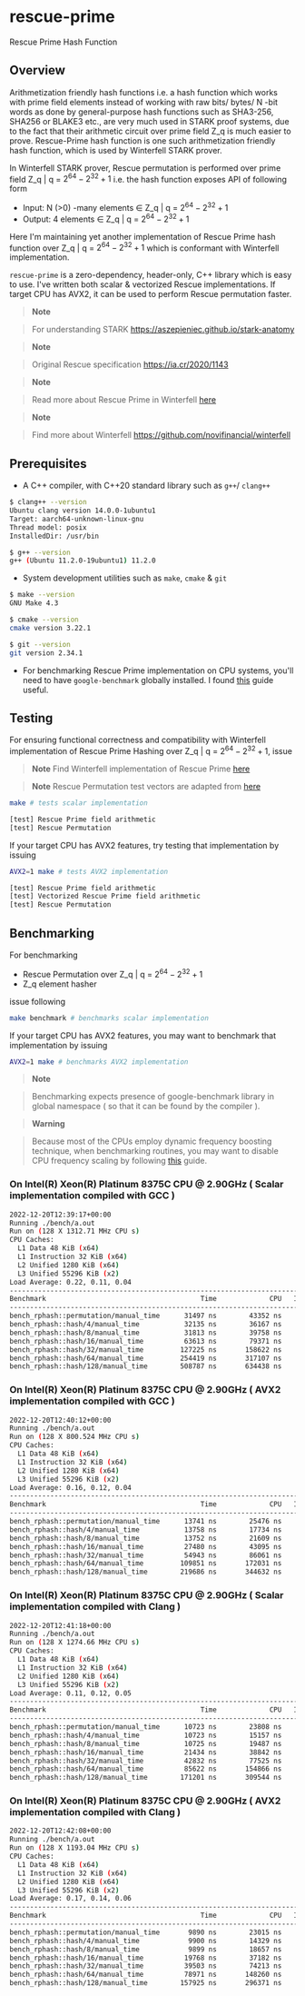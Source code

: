 # rescue-prime
Rescue Prime Hash Function

## Overview

Arithmetization friendly hash functions i.e. a hash function which works with prime field elements instead of working with raw bits/ bytes/ N -bit words as done by general-purpose hash functions such as SHA3-256, SHA256 or BLAKE3 etc., are very much used in STARK proof systems, due to the fact that their arithmetic circuit over prime field Z_q is much easier to prove. Rescue-Prime hash function is one such arithmetization friendly hash function, which is used by Winterfell STARK prover.

In Winterfell STARK prover, Rescue permutation is performed over prime field Z_q | q = $2^{64} - 2^{32} + 1$ i.e. the hash function exposes API of following form

- Input: N (>0) -many elements ∈ Z_q | q = $2^{64} - 2^{32} + 1$
- Output: 4 elements ∈ Z_q | q = $2^{64} - 2^{32} + 1$

Here I'm maintaining yet another implementation of Rescue Prime hash function over Z_q | q = $2^{64} - 2^{32} + 1$ which is conformant with Winterfell implementation. 

`rescue-prime` is a zero-dependency, header-only, C++ library which is easy to use. I've written both scalar & vectorized Rescue implementations. If target CPU has AVX2, it can be used to perform Rescue permutation faster.

> **Note**

> For understanding STARK https://aszepieniec.github.io/stark-anatomy

> **Note**

> Original Rescue specification https://ia.cr/2020/1143

> **Note**

> Read more about Rescue Prime in Winterfell [here](https://github.com/novifinancial/winterfell/tree/21173bdf3e552ca7662c7aa2d34515b084ae21b0/crypto)

> **Note**

> Find more about Winterfell https://github.com/novifinancial/winterfell

## Prerequisites

- A C++ compiler, with C++20 standard library such as `g++`/ `clang++`

```bash
$ clang++ --version
Ubuntu clang version 14.0.0-1ubuntu1
Target: aarch64-unknown-linux-gnu
Thread model: posix
InstalledDir: /usr/bin

$ g++ --version
g++ (Ubuntu 11.2.0-19ubuntu1) 11.2.0
```

- System development utilities such as `make`, `cmake` & `git`

```bash
$ make --version
GNU Make 4.3

$ cmake --version
cmake version 3.22.1

$ git --version
git version 2.34.1
```

- For benchmarking Rescue Prime implementation on CPU systems, you'll need to have `google-benchmark` globally installed. I found [this](https://github.com/google/benchmark/tree/da652a7#installation) guide useful.

## Testing

For ensuring functional correctness and compatibility with Winterfell implementation of Rescue Prime Hashing over Z_q | q = $2^{64} - 2^{32} + 1$, issue

> **Note** Find Winterfell implementation of Rescue Prime [here](https://github.com/novifinancial/winterfell/tree/21173bdf3e552ca7662c7aa2d34515b084ae21b0/crypto#rescue-hash-function-implementation)

> **Note** Rescue Permutation test vectors are adapted from [here](https://github.com/novifinancial/winterfell/blob/21173bdf3e552ca7662c7aa2d34515b084ae21b0/crypto/src/hash/rescue/rp64_256/tests.rs)

```bash
make # tests scalar implementation

[test] Rescue Prime field arithmetic
[test] Rescue Permutation
```

If your target CPU has AVX2 features, try testing that implementation by issuing

```bash
AVX2=1 make # tests AVX2 implementation

[test] Rescue Prime field arithmetic
[test] Vectorized Rescue Prime field arithmetic
[test] Rescue Permutation
```

## Benchmarking

For benchmarking 

- Rescue Permutation over Z_q | q = $2^{64} -2^{32} + 1$
- Z_q element hasher

issue following

```bash
make benchmark # benchmarks scalar implementation
```

If your target CPU has AVX2 features, you may want to benchmark that implementation by issuing

```bash
AVX2=1 make # benchmarks AVX2 implementation
```

> **Note**

> Benchmarking expects presence of google-benchmark library in global namespace ( so that it can be found by the compiler ).

> **Warning**

> Because most of the CPUs employ dynamic frequency boosting technique, when benchmarking routines, you may want to disable CPU frequency scaling by following [this](https://github.com/google/benchmark/blob/da652a7/docs/user_guide.md#disabling-cpu-frequency-scaling) guide.

### On Intel(R) Xeon(R) Platinum 8375C CPU @ 2.90GHz ( **Scalar** implementation compiled with GCC )

```bash
2022-12-20T12:39:17+00:00
Running ./bench/a.out
Run on (128 X 1312.71 MHz CPU s)
CPU Caches:
  L1 Data 48 KiB (x64)
  L1 Instruction 32 KiB (x64)
  L2 Unified 1280 KiB (x64)
  L3 Unified 55296 KiB (x2)
Load Average: 0.22, 0.11, 0.04
-------------------------------------------------------------------------------------------------------------------------------------------------------------
Benchmark                                      Time             CPU   Iterations items_per_second max_exec_time (ns) median_exec_time (ns) min_exec_time (ns)
-------------------------------------------------------------------------------------------------------------------------------------------------------------
bench_rphash::permutation/manual_time      31497 ns        43352 ns        22225       31.7489k/s            36.866k               31.484k            31.359k
bench_rphash::hash/4/manual_time           32135 ns        36167 ns        21781       31.1185k/s            42.126k               32.123k            32.006k
bench_rphash::hash/8/manual_time           31813 ns        39758 ns        22003       31.4342k/s            33.936k               31.801k             31.68k
bench_rphash::hash/16/manual_time          63613 ns        79371 ns        11004         15.72k/s           100.307k               63.586k             63.39k
bench_rphash::hash/32/manual_time         127225 ns       158622 ns         5502       7.86011k/s           158.618k               127.17k           126.914k
bench_rphash::hash/64/manual_time         254419 ns       317107 ns         2751       3.93052k/s           268.945k               254.35k           253.972k
bench_rphash::hash/128/manual_time        508787 ns       634438 ns         1376       1.96546k/s           511.657k              508.659k           508.175k
```

### On Intel(R) Xeon(R) Platinum 8375C CPU @ 2.90GHz ( **AVX2** implementation compiled with GCC )

```bash
2022-12-20T12:40:12+00:00
Running ./bench/a.out
Run on (128 X 800.524 MHz CPU s)
CPU Caches:
  L1 Data 48 KiB (x64)
  L1 Instruction 32 KiB (x64)
  L2 Unified 1280 KiB (x64)
  L3 Unified 55296 KiB (x2)
Load Average: 0.16, 0.12, 0.04
-------------------------------------------------------------------------------------------------------------------------------------------------------------
Benchmark                                      Time             CPU   Iterations items_per_second max_exec_time (ns) median_exec_time (ns) min_exec_time (ns)
-------------------------------------------------------------------------------------------------------------------------------------------------------------
bench_rphash::permutation/manual_time      13741 ns        25476 ns        50939       72.7727k/s            19.977k               13.738k            13.667k
bench_rphash::hash/4/manual_time           13758 ns        17734 ns        50882       72.6836k/s            19.871k               13.753k             13.67k
bench_rphash::hash/8/manual_time           13752 ns        21609 ns        50898       72.7189k/s            24.249k               13.747k            13.676k
bench_rphash::hash/16/manual_time          27480 ns        43095 ns        25472       36.3905k/s             31.38k               27.472k            27.364k
bench_rphash::hash/32/manual_time          54943 ns        86061 ns        12741       18.2006k/s            64.596k               54.923k            54.779k
bench_rphash::hash/64/manual_time         109851 ns       172031 ns         6371       9.10323k/s           113.356k              109.824k           109.642k
bench_rphash::hash/128/manual_time        219686 ns       344632 ns         3186       4.55195k/s           223.527k               219.63k           219.317k
```

### On Intel(R) Xeon(R) Platinum 8375C CPU @ 2.90GHz ( **Scalar** implementation compiled with Clang )

```bash
2022-12-20T12:41:18+00:00
Running ./bench/a.out
Run on (128 X 1274.66 MHz CPU s)
CPU Caches:
  L1 Data 48 KiB (x64)
  L1 Instruction 32 KiB (x64)
  L2 Unified 1280 KiB (x64)
  L3 Unified 55296 KiB (x2)
Load Average: 0.11, 0.12, 0.05
-------------------------------------------------------------------------------------------------------------------------------------------------------------
Benchmark                                      Time             CPU   Iterations items_per_second max_exec_time (ns) median_exec_time (ns) min_exec_time (ns)
-------------------------------------------------------------------------------------------------------------------------------------------------------------
bench_rphash::permutation/manual_time      10723 ns        23808 ns        65285       93.2596k/s            17.495k               10.718k            10.636k
bench_rphash::hash/4/manual_time           10723 ns        15157 ns        65284       93.2552k/s            20.942k                10.72k             10.64k
bench_rphash::hash/8/manual_time           10725 ns        19487 ns        65275       93.2367k/s            16.557k               10.722k            10.642k
bench_rphash::hash/16/manual_time          21434 ns        38842 ns        32652       46.6538k/s            30.348k               21.428k            21.317k
bench_rphash::hash/32/manual_time          42832 ns        77525 ns        16343       23.3468k/s            48.002k               42.819k            42.645k
bench_rphash::hash/64/manual_time          85622 ns       154866 ns         8175       11.6793k/s                90k               85.596k            85.362k
bench_rphash::hash/128/manual_time        171201 ns       309544 ns         4089        5.8411k/s           174.509k              171.158k           170.811k
```

### On Intel(R) Xeon(R) Platinum 8375C CPU @ 2.90GHz ( **AVX2** implementation compiled with Clang )

```bash
2022-12-20T12:42:08+00:00
Running ./bench/a.out
Run on (128 X 1193.04 MHz CPU s)
CPU Caches:
  L1 Data 48 KiB (x64)
  L1 Instruction 32 KiB (x64)
  L2 Unified 1280 KiB (x64)
  L3 Unified 55296 KiB (x2)
Load Average: 0.17, 0.14, 0.06
-------------------------------------------------------------------------------------------------------------------------------------------------------------
Benchmark                                      Time             CPU   Iterations items_per_second max_exec_time (ns) median_exec_time (ns) min_exec_time (ns)
-------------------------------------------------------------------------------------------------------------------------------------------------------------
bench_rphash::permutation/manual_time       9890 ns        23015 ns        70776       101.114k/s            12.859k                9.887k             9.822k
bench_rphash::hash/4/manual_time            9900 ns        14329 ns        70708        101.01k/s            90.445k                9.895k             9.818k
bench_rphash::hash/8/manual_time            9899 ns        18657 ns        70717       101.019k/s            25.879k                9.896k             9.823k
bench_rphash::hash/16/manual_time          19768 ns        37182 ns        35407       50.5873k/s             23.27k               19.762k            19.648k
bench_rphash::hash/32/manual_time          39503 ns        74213 ns        17720       25.3145k/s            69.901k               39.491k            39.348k
bench_rphash::hash/64/manual_time          78971 ns       148260 ns         8865       12.6629k/s            83.093k               78.949k            78.775k
bench_rphash::hash/128/manual_time        157925 ns       296371 ns         4432       6.33214k/s            183.93k              157.873k           157.635k
```
